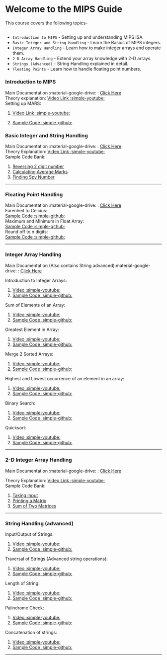 # Welcome to the MIPS Guide

<!-- For full Main Documentation :material-google-drive:visit [mkdocs.org](https://www.mkdocs.org).     -->
  
This course covers the following topics-

## 

* `Introduction to MIPS` - Setting up and understanding MIPS ISA.
* `Basic Integer and String Handling` - Learn the Basics of MIPS integers.
* `Integer Array Handling` - Learn how to make integer arrays and operate them.
* `2-D Array Handling` - Extend your array knowledge with 2-D arrays.
* `Strings (Advanced)` - String Handling explained in detail.
* `Floating Points` - Learn how to handle floating point numbers.




### **Introduction to MIPS**

Main Documentation :material-google-drive: : [Click Here](https://drive.google.com/file/d/1ioiGx-AY5g9wbuYAzQ1hQwh_USFIAlrg/view?usp=sharing)  
Theory explanation: [ Video Link :simple-youtube: ](https://youtu.be/T40qoR7V6oU)  
Setting up MARS:  

 1. [ Video Link :simple-youtube: ]( https://youtu.be/FM-0bSelrjw  )  
   
 2. [ Sample Code :simple-github: ](https://github.com/hwlab-csed/MIPS-Codes/blob/main/Intro%20to%20MIPS/First%20program/Tutorial1.asm )  


### **Basic Integer and String Handling**

Main Documentation :material-google-drive: : [Click Here](https://drive.google.com/file/d/105FBBHBQZX-1MJW7P27LlPcv1Jij5xnz/view?usp=sharing)  
Theory Explanation: [Video Link :simple-youtube: ](https://youtu.be/R5UB4CnZo7Y)  
Sample Code Bank:  
 1. [ Reversing 2 digit number ]( https://github.com/hwlab-csed/MIPS-Codes/blob/main/Intro%20to%20MIPS/Integers%20and%20Strings_q1.asm)  
 2. [ Calculating Average Marks ](https://github.com/hwlab-csed/MIPS-Codes/blob/main/Intro%20to%20MIPS/Integers%20and%20Strings_q2.asm )  
 3. [ Finding Spy Number ](https://github.com/hwlab-csed/MIPS-Codes/blob/main/Intro%20to%20MIPS/Integers%20and%20Strings_q3.asm )  

---

### **Floating Point Handling**
Main Documentation :material-google-drive: : [Click Here](https://drive.google.com/file/d/1BybUxaKDMDrL3FIs_8W87zXCUnqun1HT/view?usp=sharing)   
Farenheit to Celcius:  
[ Sample Code :simple-github: ](https://github.com/hwlabnitc/MIPS-Codes/blob/main/Floating%20point/Q1.asm )         
Maximum and Minimum in Float Array:  
[ Sample Code :simple-github: ](https://github.com/hwlabnitc/MIPS-Codes/blob/main/Floating%20point/Q2.asm)  
 Round off to n digits:  
[ Sample Code :simple-github: ](https://github.com/hwlabnitc/MIPS-Codes/blob/main/Floating%20point/Q3.asm)


---



### **Integer Array Handling**
Main Documentation (Also contains String advanced):material-google-drive: : [Click Here](https://drive.google.com/file/d/1zscvtdHjjzVDhKyP9l7cfaFXMhMfeBQj/view?usp=sharing)    

Introduction to Integer Arrays:  
 1. [ Video :simple-youtube: ](https://youtu.be/tvaMA7D_cjo )  
 2. [ Sample Code :simple-github: ](https://github.com/hwlab-csed/MIPS-Codes/blob/main/Integer%20arrays/MIPS_Integer%20Arrays_Sample%20Codes_1.asm )  

Sum of Elements of an Array:  
 1. [ Video :simple-youtube: ](https://youtu.be/oYBOHah18Pw )  
 2. [ Sample Code :simple-github: ](https://github.com/hwlab-csed/MIPS-Codes/blob/main/Integer%20arrays/MIPS_Integer%20Arrays_Practice%20Codes_1.asm )  

Greatest Element in Array:  
 1. [ Video :simple-youtube: ](https://youtu.be/xc4gQB3S2dg )  
 2. [ Sample Code :simple-github: ](https://github.com/hwlab-csed/MIPS-Codes/blob/main/Integer%20arrays/MIPS_Integer%20Arrays_Practice%20Codes_2.asm )  


Merge 2 Sorted Arrays:  
 1. [ Video :simple-youtube: ]( https://youtu.be/IqFx7i-GqPI)  
 2. [ Sample Code :simple-github: ]( https://github.com/hwlab-csed/MIPS-Codes/blob/main/Integer%20Arrays%20Advanced/Integer_Array_Advanced_Practice_Q1_Merging_Two_Sorted_Arrays.asm)  

Highest and Lowest occurrence of an element in an array:  
 1. [ Video :simple-youtube: ]( https://youtu.be/1tUfRNTi1t4)  
 2. [ Sample Code :simple-github: ](https://github.com/hwlab-csed/MIPS-Codes/blob/main/Integer%20Arrays%20Advanced/Integer_Array_Advanced_Practice_Q2_Highest_Lowest_Frequency.asm )  


Binary Search:  
 1. [ Video :simple-youtube: ](https://youtu.be/lKo10ZWYlDc )  
 2. [ Sample Code :simple-github: ](https://github.com/hwlab-csed/MIPS-Codes/blob/main/Integer%20Arrays%20Advanced/Integer_Array_Advanced_Practice_Q3_BinarySearch.asm )  


Quicksort:  
 1. [ Video :simple-youtube: ]( https://youtu.be/ywtvFJw4HQQ)  
 2. [ Sample Code :simple-github: ](https://github.com/hwlab-csed/MIPS-Codes/blob/main/Integer%20Arrays%20Advanced/Integer_Array_Advanced_Practice_Q4_QuickSort.asm )  
---

### **2-D Integer Array Handling**

Main Documentation :material-google-drive: : [Click Here](https://drive.google.com/file/d/1PSKVY8JSxPmQUKMK4aZ0Q41GEBkVXjG8/view?usp=sharing)  

Theory Explanation: [Video Link :simple-youtube:](https://youtu.be/SHl3shv24jc)  
Sample Code Bank:  
 1. [ Taking Input ](https://github.com/hwlab-csed/MIPS-Codes/blob/main/Two%20Dimensional%20Arrays/Two_Dimensional_Arrays_Sample_Q1_Taking_Input_For_Matrix.asm )  
 2. [ Printing a Matrix ](https://github.com/hwlab-csed/MIPS-Codes/blob/main/Two%20Dimensional%20Arrays/Two_Dimensional_Arrays_Sample_Q2_Printing_Matrix.asm )  
 3. [ Sum of Two Matrices ]( https://github.com/hwlabnitc/MIPS-Codes/blob/main/Two%20Dimensional%20Arrays/Two_Dimensional_Arrays_Practice_Q1_sum_of_two_matrices.asm )  
---  

### **String Handling (advanced)**

Input/Output of Strings:  
 1. [ Video :simple-youtube: ]( https://youtu.be/R5UB4CnZo7Y)  
 2. [ Sample Code :simple-github: ]( https://github.com/hwlab-csed/MIPS-Codes/blob/main/Intro%20to%20MIPS/Integers%20and%20Strings_q2.asm)  

Traversal of Strings (Advanced string operations):  
 1. [ Video :simple-youtube: ](https://youtu.be/HiqgMrXHeyQ )  
 2. [ Sample Code :simple-github: ](https://github.com/hwlab-csed/MIPS-Codes/blob/main/Strings%20Advanced/MIPS_Strings%20Advanced_Sample%20Codes_1.asm )  

Length of String:  
 1. [ Video :simple-youtube: ](https://youtu.be/GWlaAK4VdWo )  
 2. [ Sample Code :simple-github: ](https://github.com/hwlabnitc/MIPS-Codes/blob/main/Strings%20Advanced/MIPS_Strings_Advanced_Practice_Q1.asm )  

Palindrome Check:  
 1. [ Video :simple-youtube: ]( https://youtu.be/7mD-2DHDjEc)  
 2. [ Sample Code :simple-github: ](https://github.com/hwlabnitc/MIPS-Codes/blob/main/Strings%20Advanced/MIPS_Strings_Advanced_Practice_Q2.asm )  

Concatenation of strings:  
 1. [ Video :simple-youtube: ]( https://youtu.be/SDeHKgsCJE8)  
 2. [ Sample Code :simple-github: ](https://github.com/hwlabnitc/MIPS-Codes/blob/main/Strings%20Advanced/MIPS_Strings_Advanced_Practice_Q3.asm )  


---